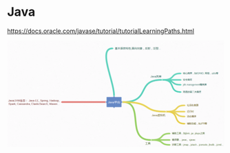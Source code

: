 # Java

https://docs.oracle.com/javase/tutorial/tutorialLearningPaths.html

![image-20201129202057961](../assets/image-20201129202057961.png)

